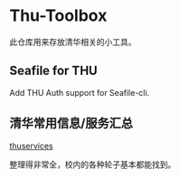 # Thu-Toolbox

此仓库用来存放清华相关的小工具。

## Seafile for THU

Add THU Auth support for Seafile-cli.

## 清华常用信息/服务汇总

[thuservices](https://github.com/ZenithalHourlyRate/thuservices)

整理得非常全，校内的各种轮子基本都能找到。
